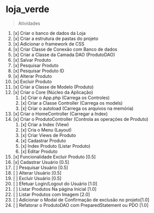 # loja_verde

> Atividades
1. [x] Criar o banco de dados da Loja
2. [x] Criar a estrutura de pastas do projeto
3. [x] Adicionar o framework de CSS
4. [x] Criar Classe de Conexão com Banco de dados
5. [x] Criar a Classe da Camada DAO (ProdutoDAO)
 1. [x] Salvar Produto
 2. [x] Pesquisar Produto
 3. [x] Pesquisar Produto ID
 4. [x] Alterar Produto
 5. [x] Excluir Produto
6. [x] Criar a Classe de Modelo (Produto)
7. [x] Criar o Core (Núcleo da Aplicação)
   1. [x] Criar o App.php (Carrega os Controles)
   2. [x] Criar a Classe Controller (Carrega os models)
   3. [x] Criar o autoload (Carrega os arquivos na memória)
8. [x] Criar o HomeController (Carregar a Index)
9. [x] Criar o ProdutoController (Controla as operações de Produto)
   1. [x] Criar a Index (View)
   2. [x] Cria o Menu (Layout)
   3. [x] Criar Views de Produto
   4. [x] Cadastrar Produto
   5. [x] Index Produto (Listar Produto)
   6. [x] Editar Produto
10. [x] Funcionalidade Excluir Produto [0.5]
11. [x] Cadastrar Usuário [0.5]
12. [ ] Pesquisar Usuário [0.5]
13. [ ] Alterar Usuário [0.5]
14. [ ] Excluir Usuário [0.5]
15. [ ] Efetuar Login/Logout do Usuário [1.0]
16. [ ] Listar Produtos Na página Inicial [1.0]
17. [ ] Listar Produtos com Imagem [2.0]
18. [ ] Adicionar o Modal de Confirmação de exclusão no projeto[1.0]
19. [ ] Refatorar o ProdutoDAO com PreparedStatement ou PDO [1.0]